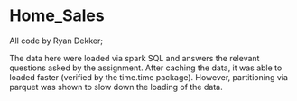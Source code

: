 # Home_Sales
 
All code by Ryan Dekker;

The data here were loaded via spark SQL and answers the relevant questions asked by the assignment. After caching the data, it was able to loaded faster (verified by the time.time package). However, partitioning via parquet was shown to slow down the loading of the data. 
